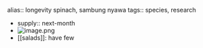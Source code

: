 alias:: longevity spinach, sambung nyawa
tags:: species, research

- supply:: next-month
- ![image.png](https://peach-geographical-bat-397.mypinata.cloud/ipfs/QmWVtp62nrJQW1AsgyNyP2Rno8qM6Daz8Qd7WQDtDzGFCT)
- [[salads]]: have few